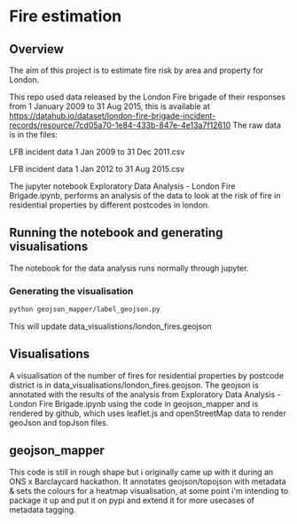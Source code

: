 # Fire estimation

## Overview
The aim of this project is to estimate fire risk by area and property for London.

This repo used data released by the London Fire brigade of their responses from 1 January 2009 to 31 Aug 2015,
this is available at https://datahub.io/dataset/london-fire-brigade-incident-records/resource/7cd05a70-1e84-433b-847e-4e13a7f12610
The raw data is in the files:

LFB incident data 1 Jan 2009 to 31 Dec 2011.csv

LFB incident data 1 Jan 2012 to 31 Aug 2015.csv

The jupyter notebook Exploratory Data Analysis - London Fire Brigade.ipynb,
performs an analysis of the data to look at the risk of fire in residential properties by different postcodes in london.

## Running the notebook and generating visualisations

The notebook for the data analysis runs normally through jupyter.

### Generating the visualisation

```bash
python geojson_mapper/label_geojson.py
```

This will update data_visualistions/london_fires.geojson

## Visualisations
A visualisation of the number of fires for residential properties by postcode district is in data_visualisations/london_fires.geojson.
The geojson is annotated with the results of the analysis from Exploratory Data Analysis - London Fire Brigade.ipynb
using the code in geojson_mapper and is rendered by github, which uses leaflet.js and openStreetMap data to render geoJson and topJson files.


## geojson_mapper
This code is still in rough shape but i originally came up with it during an ONS x Barclaycard hackathon.
It annotates geojson/topojson with metadata & sets the colours for a heatmap visualisation,
at some point i'm intending to package it up and put it on pypi and extend it for more usecases of metadata tagging.
